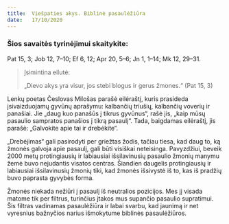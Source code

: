 ```yaml
---
title:  Viešpaties akys. Biblinė pasaulėžiūra
date:   17/10/2020
---
```


### Šios savaitės tyrinėjimui skaitykite:
Pat 15, 3; Job 12, 7–10; Ef 6, 12; Apr 20, 5–6; Jn 1, 1–14; Mk 12, 29–31.

> <p>Įsimintina eilutė:</p>
> „Dievo akys yra visur, jos stebi blogus ir gerus žmones.“ (Pat 15, 3)

Lenkų poetas Česlovas Milošas parašė eilėraštį, kuris prasideda įsivaizduojamų gyvūnų aprašymu: kalbančių triušių, kalbančių voverių ir panašiai. Jie „daug kuo panašūs į tikrus gyvūnus“, rašė jis, „kaip mūsų pasaulio sampratos panašios į tikrą pasaulį“. Tada, baigdamas eilėraštį, jis parašė: „Galvokite apie tai ir drebėkite“.

„Drebėjimas“ gali pasirodyti per griežtas žodis, tačiau tiesa, kad daug to, ką žmonės galvoja apie pasaulį, gali būti visiškai neteisinga. Pavyzdžiui, beveik 2000 metų protingiausių ir labiausiai išsilavinusių pasaulio žmonių manymu žemė buvo nejudantis visatos centras. Šiandien daugelis protingiausių ir labiausiai išsilavinusių žmonių tiki, kad žmonės išsivystė iš to, kas iš pradžių buvo paprasta gyvybės forma.

Žmonės niekada nežiūri į pasaulį iš neutralios pozicijos. Mes jį visada matome tik per filtrus, turinčius įtakos mus supančio pasaulio supratimui. Šis filtras vadinamas pasaulėžiūra ir labai svarbu, kad jaunimą ir net vyresnius bažnyčios narius išmokytume biblinės pasaulėžiūros.